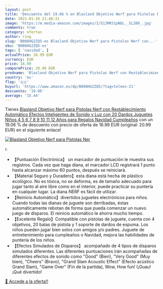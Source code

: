 ```yaml
---
layout: post
title: 'Descuento del 19.06 % en Blasland Objetivo Nerf para Pistolas Ner'
date: 2021-01-26 21:48:31
image: 'https://m.media-amazon.com/images/I/51JMKS1pNbL._SL200_.jpg'
comments: true
category: ofertas
author: ring
slug: 'B086HG2ZQ5-es Blasland Objetivo Nerf para Pistolas Nerf con...'
sku: 'B086HG2ZQ5-es'
tags: [ 'navidad', ]
actualPrice: 16.99 EUR
currency: EUR
price: 16.99
comparePrice: 20.99 EUR
prodname: 'Blasland Objetivo Nerf para Pistolas Nerf con Restablecimiento Automático  Efectos Inteligentes de Sonido y Luz con 20 Dardos  Juguetes Niños 4 5 6 7 8 9 10 11 12 Años para Regalos Navidad Cumpleaños'
country: 'es'
flag: '🇪🇸'
buyurl: 'https://www.amazon.es/dp/B086HG2ZQ5/?tag=tolees-21'
descuento: '19.06'
average: '15.44'
---
```


Tienes [Blasland Objetivo Nerf para Pistolas Nerf con Restablecimiento Automático  Efectos Inteligentes de Sonido y Luz con 20 Dardos  Juguetes Niños 4 5 6 7 8 9 10 11 12 Años para Regalos Navidad Cumpleaños](https://www.amazon.es/dp/B086HG2ZQ5/?tag=tolees-21) con un 19.06 % de descuento con precio de oferta de 16.99 EUR (original: 20.99 EUR) en el siguiente enlace!

[![Blasland Objetivo Nerf para Pistolas Ner](https://m.media-amazon.com/images/I/51JMKS1pNbL._SL200_.jpg)](https://www.amazon.es/dp/B086HG2ZQ5/?tag=tolees-21)

ℹ️:

- 【Puntuación Electrónica】 un marcador de puntuación le muestra sus registros. Cada vez que haga diana, el marcador LCD registrará 1 punto hasta alcanzar máximo 60 puntos, después se reiniciará.
- 【Material Seguro y Duradero】esta diana está hecha de plástico ecológico. No es tóxica, no se deforma, es de tamaño adecuado para jugar tanto al aire libre como en el interior, puede practicar su puntería en cualquier lugar. La diana NERF es fácil de utilizar.
- 【Reinicio Automático】divertidos juguetes electrónicos para niños. Cuando todas las dianas de juguete son derribadas, éstas automáticamente rebotan de forma que pueda comenzar un nuevo juego de disparos. El reinicio automático le ahorra mucho tiempo.
- 【Excelente Regalo】Compatible con pistolas de juguete, cuenta con 4 objetivos, 20 balas de pistola y 1 soporte de dardos de espuma. Los niños pueden jugar bien solos con amigos y/o padres. Juguete de entretenimiento para cumpleaños o Navidad, mejora las habilidades de puntería de los niños.
- 【Efectos Simulados de Disparos】 acompañado de 4 tipos de disparos simulados diferentes. Las diferentes puntuaciones irán acompañadas de diferentes efectos de sonido como "Good" (Bien), "Very Good" (Muy bien), "Cheers" (Bravo), "Grand Slam Acoustic Effect" (Efecto acústico Grand Slam), "Game Over" (Fin de la partida), Wow, How fun! (¡Guau! ¡Qué divertido!

[🛒 Accede a la oferta!!](https://www.amazon.es/dp/B086HG2ZQ5/?tag=tolees-21)
